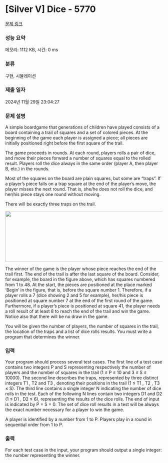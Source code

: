 # [Silver V] Dice - 5770 

[문제 링크](https://www.acmicpc.net/problem/5770) 

### 성능 요약

메모리: 1112 KB, 시간: 0 ms

### 분류

구현, 시뮬레이션

### 제출 일자

2024년 11월 29일 23:04:27

### 문제 설명

<p>A simple boardgame that generations of children have played consists of a board containing a trail of squares and a set of colored pieces. At the beginning of the game each player is assigned a piece; all pieces are initially positioned right before the first square of the trail.</p>

<p>The game proceeds in rounds. At each round, players rolls a pair of dice, and move their pieces forward a number of squares equal to the rolled result. Players roll the dice always in the same order (player A, then player B, etc.) in the rounds.</p>

<p>Most of the squares on the board are plain squares, but some are “traps”. If a player’s piece falls on a trap square at the end of the player’s move, the player misses the next round. That is, she/he does not roll the dice, and her/his piece stays one round without moving.</p>

<p>There will be exactly three traps on the trail.</p>

<p style="text-align: center;"><img alt="" src="https://onlinejudgeimages.s3-ap-northeast-1.amazonaws.com/problem/5770/1.png" style="height:162px; width:584px"></p>

<p>The winner of the game is the player whose piece reaches the end of the trail first. The end of the trail is after the last square of the board. Consider, for example, the board in the figure above, which has squares numbered from 1 to 48. At the start, the pieces are positioned at the place marked ‘Begin’ in the figure, that is, before the square number 1. Therefore, if a player rolls a 7 (dice showing 2 and 5 for example), her/his piece is positioned at square number 7 at the end of the first round of the game. Furthermore, if a player’s piece is positioned at square 41, the player needs a roll result of at least 8 to reach the end of the trail and win the game. Notice also that there will be no draw in the game.</p>

<p>You will be given the number of players, the number of squares in the trail, the location of the traps and a list of dice rolls results. You must write a program that determines the winner.</p>

### 입력 

 <p>Your program should process several test cases. The first line of a test case contains two integers P and S representing respectively the number of players and the number of squares in the trail (1 ≤ P ≤ 10 and 3 ≤ S ≤ 10000). The second line describes the traps, represented by three distinct integers T1 , T2 and T3 , denoting their positions in the trail (1 ≤ T1 , T2 , T3 ≤ S). The third line contains a single integer N indicating the number of dice rolls in the test. Each of the following N lines contain two integers D1 and D2 (1 ≤ D1 , D2 ≤ 6), representing the results of the dice rolls. The end of input is indicated by P = S = 0. The set of dice roll results in a test will be always the exact number necessary for a player to win the game.</p>

<p>A player is identified by a number from 1 to P. Players play in a round in sequential order from 1 to P.</p>

### 출력 

 <p>For each test case in the input, your program should output a single integer: the number representing the winner.</p>

